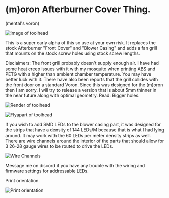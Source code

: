 # (m)oron Afterburner Cover Thing.

(mental's voron) 

![Image of toolhead](https://github.com/Annex-Engineering/VORON_Mods/blob/master/VORON_Afterburner_Beta1/MORON_Afterburner_Front_Cover/Images/Action.png?raw=true)

This is a super early alpha of this so use at your own risk. It replaces the stock Afterburner "Front Cover" and "Blower Casing" and adds a fan grill that mounts on the stock screw holes using stock screw lengths.


Disclaimers:
The front grill probably doesn't supply enough air. I have had some heat creep issues with it with my mosquito when printing ABS and PETG with a higher than ambient chamber temperature. You may have better luck with it. There have also been reports that the grill collides with the front door on a standard Voron. Since this was designed for the (m)oron then I am sorry. I will try to release a version that is about 5mm thinner in the near future along with optimal geometry. Read: Bigger holes.



![Render of toolhead](https://github.com/Annex-Engineering/VORON_Mods/blob/master/VORON_Afterburner_Beta1/MORON_Afterburner_Front_Cover/Images/Render.png?raw=true)

![Flyapart of toolhead](https://github.com/Annex-Engineering/VORON_Mods/blob/master/VORON_Afterburner_Beta1/MORON_Afterburner_Front_Cover/Images/FlyApart.png?raw=true)

If you wish to add SMD LEDs to the blower casing part, it was designed for the strips that have a density of 144 LEDs/M because that is what I had lying around. It may work with the 60 LEDs per meter density strips as well. There are wire channels around the interior of the parts that should allow for 3 26-28 gauge wires to be routed to drive the LEDs.

![Wire Channels](https://github.com/Annex-Engineering/VORON_Mods/blob/master/VORON_Afterburner_Beta1/MORON_Afterburner_Front_Cover/Images/CableRouting.png?raw=true)

Message me on discord if you have any trouble with the wiring and firmware settings for addressable LEDs.

Print orientation.

![Print orientation](https://github.com/Annex-Engineering/VORON_Mods/blob/master/VORON_Afterburner_Beta1/MORON_Afterburner_Front_Cover/Images/PrintOrientation.png?raw=true)
